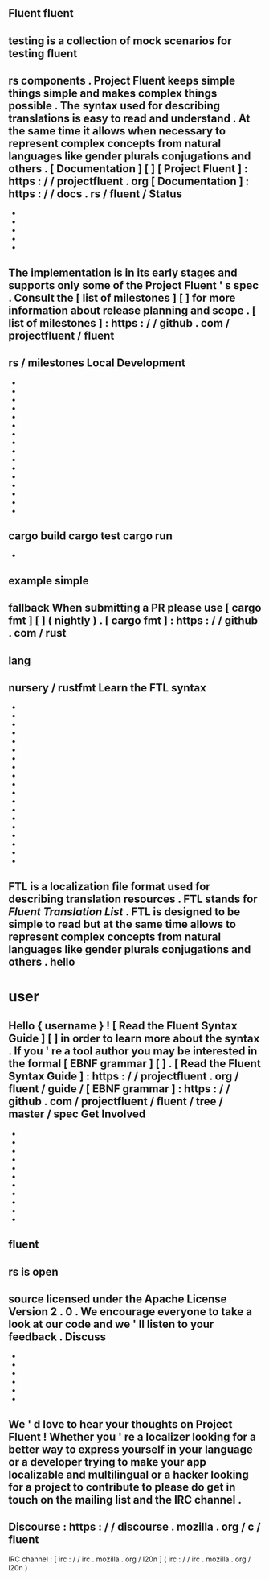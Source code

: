 #
Fluent
fluent
-
testing
is
a
collection
of
mock
scenarios
for
testing
fluent
-
rs
components
.
Project
Fluent
keeps
simple
things
simple
and
makes
complex
things
possible
.
The
syntax
used
for
describing
translations
is
easy
to
read
and
understand
.
At
the
same
time
it
allows
when
necessary
to
represent
complex
concepts
from
natural
languages
like
gender
plurals
conjugations
and
others
.
[
Documentation
]
[
]
[
Project
Fluent
]
:
https
:
/
/
projectfluent
.
org
[
Documentation
]
:
https
:
/
/
docs
.
rs
/
fluent
/
Status
-
-
-
-
-
-
The
implementation
is
in
its
early
stages
and
supports
only
some
of
the
Project
Fluent
'
s
spec
.
Consult
the
[
list
of
milestones
]
[
]
for
more
information
about
release
planning
and
scope
.
[
list
of
milestones
]
:
https
:
/
/
github
.
com
/
projectfluent
/
fluent
-
rs
/
milestones
Local
Development
-
-
-
-
-
-
-
-
-
-
-
-
-
-
-
-
-
cargo
build
cargo
test
cargo
run
-
-
example
simple
-
fallback
When
submitting
a
PR
please
use
[
cargo
fmt
]
[
]
(
nightly
)
.
[
cargo
fmt
]
:
https
:
/
/
github
.
com
/
rust
-
lang
-
nursery
/
rustfmt
Learn
the
FTL
syntax
-
-
-
-
-
-
-
-
-
-
-
-
-
-
-
-
-
-
-
-
FTL
is
a
localization
file
format
used
for
describing
translation
resources
.
FTL
stands
for
_Fluent
Translation
List_
.
FTL
is
designed
to
be
simple
to
read
but
at
the
same
time
allows
to
represent
complex
concepts
from
natural
languages
like
gender
plurals
conjugations
and
others
.
hello
-
user
=
Hello
{
username
}
!
[
Read
the
Fluent
Syntax
Guide
]
[
]
in
order
to
learn
more
about
the
syntax
.
If
you
'
re
a
tool
author
you
may
be
interested
in
the
formal
[
EBNF
grammar
]
[
]
.
[
Read
the
Fluent
Syntax
Guide
]
:
https
:
/
/
projectfluent
.
org
/
fluent
/
guide
/
[
EBNF
grammar
]
:
https
:
/
/
github
.
com
/
projectfluent
/
fluent
/
tree
/
master
/
spec
Get
Involved
-
-
-
-
-
-
-
-
-
-
-
-
fluent
-
rs
is
open
-
source
licensed
under
the
Apache
License
Version
2
.
0
.
We
encourage
everyone
to
take
a
look
at
our
code
and
we
'
ll
listen
to
your
feedback
.
Discuss
-
-
-
-
-
-
-
We
'
d
love
to
hear
your
thoughts
on
Project
Fluent
!
Whether
you
'
re
a
localizer
looking
for
a
better
way
to
express
yourself
in
your
language
or
a
developer
trying
to
make
your
app
localizable
and
multilingual
or
a
hacker
looking
for
a
project
to
contribute
to
please
do
get
in
touch
on
the
mailing
list
and
the
IRC
channel
.
-
Discourse
:
https
:
/
/
discourse
.
mozilla
.
org
/
c
/
fluent
-
IRC
channel
:
[
irc
:
/
/
irc
.
mozilla
.
org
/
l20n
]
(
irc
:
/
/
irc
.
mozilla
.
org
/
l20n
)
